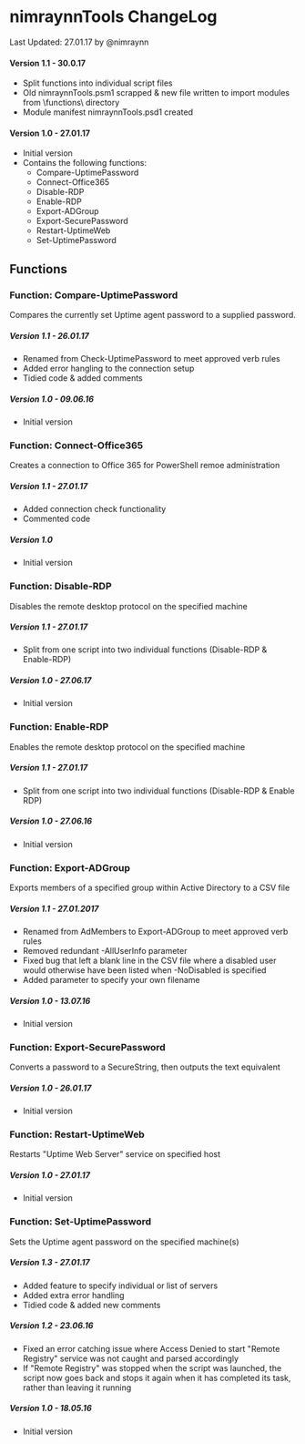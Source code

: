 ﻿# nimraynnTools ChangeLog

Last Updated: 27.01.17 by @nimraynn

#### Version 1.1 - 30.0.17
* Split functions into individual script files
* Old nimraynnTools.psm1 scrapped & new file written to import modules from \functions\ directory
* Module manifest nimraynnTools.psd1 created

#### Version 1.0 - 27.01.17
* Initial version
* Contains the following functions:
    * Compare-UptimePassword
    * Connect-Office365
    * Disable-RDP
    * Enable-RDP
    * Export-ADGroup
    * Export-SecurePassword
    * Restart-UptimeWeb
    * Set-UptimePassword

## Functions

### Function: Compare-UptimePassword
Compares the currently set Uptime agent password to a supplied password.
##### Version 1.1 - 26.01.17
* Renamed from Check-UptimePassword to meet approved verb rules
* Added error hangling to the connection setup
* Tidied code & added comments

##### Version 1.0 - 09.06.16
* Initial version

### Function: Connect-Office365
Creates a connection to Office 365 for PowerShell remoe administration
##### Version 1.1 - 27.01.17
* Added connection check functionality
* Commented code

##### Version 1.0
* Initial version

### Function: Disable-RDP
Disables the remote desktop protocol on the specified machine
##### Version 1.1 - 27.01.17
* Split from one script into two individual functions (Disable-RDP & Enable-RDP)

##### Version 1.0 - 27.06.17
* Initial version

### Function: Enable-RDP
Enables the remote desktop protocol on the specified machine
##### Version 1.1 - 27.01.17
* Split from one script into two individual functions (Disable-RDP & Enable RDP)

##### Version 1.0 - 27.06.16
* Initial version

### Function: Export-ADGroup
Exports members of a specified group within Active Directory to a CSV file
##### Version 1.1 - 27.01.2017
* Renamed from AdMembers to Export-ADGroup to meet approved verb rules
* Removed redundant -AllUserInfo parameter
* Fixed bug that left a blank line in the CSV file where a disabled user would otherwise have been listed when -NoDisabled is specified
* Added parameter to specify your own filename 

##### Version 1.0 - 13.07.16
* Initial version

### Function: Export-SecurePassword
Converts a password to a SecureString, then outputs the text equivalent
##### Version 1.0 - 26.01.17
* Initial version

### Function: Restart-UptimeWeb
Restarts "Uptime Web Server" service on specified host
##### Version 1.0 - 27.01.17
* Initial version

### Function: Set-UptimePassword
Sets the Uptime agent password on the specified machine(s)
##### Version 1.3 - 27.01.17
* Added feature to specify individual or list of servers
* Added extra error handling
* Tidied code & added new comments

##### Version 1.2 - 23.06.16
* Fixed an error catching issue where Access Denied to start "Remote Registry" service was not caught and parsed accordingly
* If "Remote Registry" was stopped when the script was launched, the script now goes back and stops it again when it has completed its task, rather than leaving it running

##### Version 1.0 - 18.05.16
* Initial version
